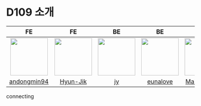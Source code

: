 # D109 소개

|FE|FE|BE|BE|BE|PM |
|:-:|:-----:|:---:|:----------------------------------------------------------------------------------------------------------------------------------:|:-----------------------------------------------------------------------------------------------------------------------------------------:|:-:|
| <a href="https://github.com/andongmin94"><img src="https://avatars.githubusercontent.com/u/110483588?v=4" width="100" height="100"></a> | <a href="https://github.com/Hyun-Jik"><img src="https://avatars.githubusercontent.com/u/139331395?v=4" width="100" height="100"></a> | <a href="https://github.com/jjo2889"><img src="https://avatars.githubusercontent.com/u/139419012?v=4" width="100" height="100"></a> | <a href="https://github.com/eunalove"><img src="https://avatars.githubusercontent.com/u/88129325?v=4" width="100" height="100"></a> | <a href="https://github.com/malrangcow00"><img src="https://avatars.githubusercontent.com/u/115908997?v=4" width="100" height="100"></a> |<a href="https://github.com/songminseok0725"><img src="https://avatars.githubusercontent.com/u/139418961?v=4" width="100" height="100"></a>|
|                                            [andongmin94](https://github.com/andongmin94)                                             |                                              [Hyun-Jik](https://github.com/Hyun-Jik)                                               |                                                   [jy](https://github.com/jjo2889)                                                   |                                               [eunalove](https://github.com/eunalove)                                                |                                               [MalrangCow](https://github.com/malrangcow00)                                               |[songminseok0725](https://github.com/songminseok0725)    |


connecting